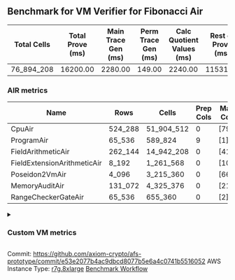 ## Benchmark for VM Verifier for Fibonacci Air
| Total Cells | Total Prove (ms) | Main Trace Gen (ms) | Perm Trace Gen (ms) | Calc Quotient Values (ms) | Rest of Prove (ms) |
|-----------------------------|-----------------------|--------------------------|--------------------------|-----------------|----------------|
| 76_894_208 | 16200.00 | 2280.00 | 149.00 | 2240.00 | 11531.00 |

### AIR metrics
| Name | Rows | Cells | Prep Cols | Main Cols | Perm Cols |
|------|------|-------|-----------|-----------|-----------|
| CpuAir               | 524_288    | 51_904_512  | 0     | [79] | [20] |
| ProgramAir           | 65_536     | 589_824     | 9     | [1] | [8] |
| FieldArithmeticAir   | 262_144    | 14_942_208  | 0     | [41] | [16] |
| FieldExtensionArithmeticAir | 8_192      | 1_261_568   | 0     | [106] | [48] |
| Poseidon2VmAir       | 4_096      | 3_215_360   | 0     | [661] | [124] |
| MemoryAuditAir       | 131_072    | 4_325_376   | 0     | [21] | [12] |
| RangeCheckerGateAir  | 65_536     | 655_360     | 0     | [2] | [8] |
<details>
<summary>

### Custom VM metrics

</summary>

| Name | Value |
|------|------:|
| Cpu                  | `        495_895` |
| FieldArithmetic      | `        164_539` |
| FieldExtension       | `          7_914` |
| Memory               | `        107_120` |
| Poseidon2            | `          3_309` |
| Program              | `         54_724` |
| RangeChecker         | `         65_536` |

#### Opcode metrics
| Name | Frequency | Trace Cells Contributed |
|------|------:|-----:|
| FADD                 | `        134_354` | `     16_195_518` |
| BNE                  | `         75_347` | `      5_952_413` |
| STOREW               | `         74_001` | `      6_790_092` |
| LOADW                | `         49_216` | `      3_970_069` |
| LOADW2               | `         38_007` | `      3_006_249` |
| SHINTW               | `         33_232` | `      3_323_200` |
| STOREW2              | `         21_346` | `      1_995_496` |
| FMUL                 | `         20_715` | `      2_552_622` |
| JAL                  | `         12_839` | `      1_014_302` |
| FSUB                 | `          9_467` | `      1_204_899` |
| HINT_INPUT           | `          4_769` | `        376_751` |
| CT_END               | `          3_921` | `        309_759` |
| CT_START             | `          3_921` | `        309_759` |
| BBE4MUL              | `          3_759` | `        698_187` |
| BEQ                  | `          3_429` | `        270_891` |
| COMP_POS2            | `          2_678` | `      1_981_720` |
| FE4ADD               | `          1_678` | `        311_438` |
| BBE4DIV              | `          1_239` | `        229_299` |
| FE4SUB               | `          1_238` | `        229_198` |
| PERM_POS2            | `            631` | `        466_940` |
| HINT_BITS            | `            104` | `          8_216` |
| FDIV                 | `              3` | `            360` |
| TERMINATE            | `              1` | `             79` |

### DSL counts
How many opcodes each DSL instruction generates:
| Name | Count |
|------|------:|
| For                  | `        117_162` |
| StoreHintWord        | `         58_471` |
| AddVI                | `         39_783` |
| Alloc                | `         39_094` |
| StoreE               | `         37_932` |
| LoadV                | `         30_112` |
| LoadE                | `         19_400` |
| LoadF                | `         17_279` |
| IfEqI                | `         14_495` |
| StoreV               | `         13_846` |
| ImmV                 | `         13_022` |
| StoreF               | `         10_959` |
| ImmF                 | `          7_240` |
| SubEF                | `          6_612` |
| AddEI                | `          6_244` |
| AssertEqF            | `          5_048` |
| HintInputVec         | `          4_769` |
| CycleTrackerEnd      | `          3_921` |
| CycleTrackerStart    | `          3_921` |
| SubVI                | `          3_900` |
| MulE                 | `          3_726` |
| AssertEqV            | `          3_640` |
| SubV                 | `          3_502` |
| AddFI                | `          3_309` |
| MulVI                | `          3_300` |
| MulV                 | `          3_224` |
| IfNe                 | `          2_817` |
| MulF                 | `          2_682` |
| Poseidon2CompressBabyBear | `          2_678` |
| AddV                 | `          2_274` |
| ImmE                 | `          2_068` |
| AddE                 | `          1_678` |
| MulEF                | `          1_656` |
| DivE                 | `          1_238` |
| SubE                 | `          1_238` |
| IfEq                 | `            743` |
| Poseidon2PermuteBabyBear | `            631` |
| IfNeI                | `            619` |
| AddEFFI              | `            524` |
| AssertEqE            | `            416` |
| SubVIN               | `            412` |
| MulEI                | `            165` |
| HintBitsF            | `            104` |
| AssertEqVI           | `             16` |
| SubEI                | `              8` |
| DivEIN               | `              5` |
| AssertEqEI           | `              4` |
| DivFIN               | `              3` |
| Halt                 | `              1` |
| MulFI                | `              1` |
</details>

Commit: https://github.com/axiom-crypto/afs-prototype/commit/e53e2077b4ac9dbcd8077b5e6a4c0741b5516052
AWS Instance Type: [r7g.8xlarge](https://instances.vantage.sh/aws/ec2/r7g.8xlarge)
[Benchmark Workflow](https://github.com/axiom-crypto/afs-prototype/actions/runs/10678163661)
